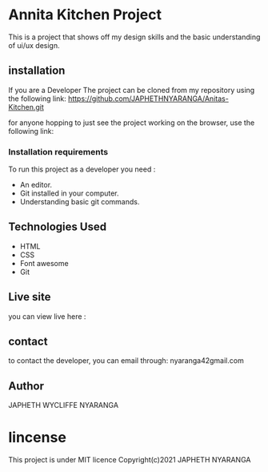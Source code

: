 # Annita Kitchen Project
This is a project that shows off my design skills and the basic understanding of ui/ux design.

## installation
If you are a Developer The project can be cloned from my repository using the following link: https://github.com/JAPHETHNYARANGA/Anitas-Kitchen.git

for anyone hopping to just see the project working on the browser, use the following link:

### Installation requirements
To run this project as a developer you need :
* An editor.
* Git installed in your computer.
* Understanding basic git commands.

## Technologies Used
* HTML
* CSS
* Font awesome
* Git

## Live site
you can view live here :

## contact
to contact the developer, you can email through: nyaranga42gmail.com

## Author
JAPHETH WYCLIFFE NYARANGA  

# lincense
This project is under MIT licence
Copyright(c)2021 JAPHETH NYARANGA